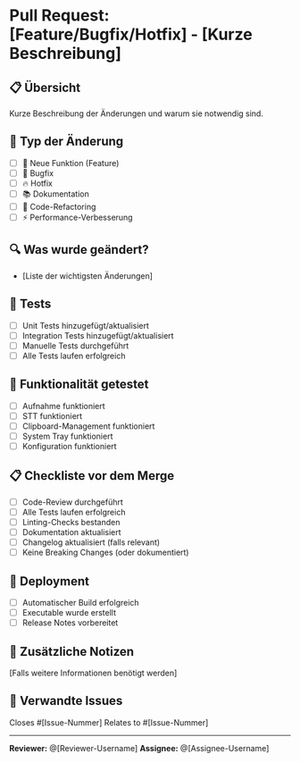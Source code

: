 # Pull Request: [Feature/Bugfix/Hotfix] - [Kurze Beschreibung]

## 📋 Übersicht
Kurze Beschreibung der Änderungen und warum sie notwendig sind.

## 🎯 Typ der Änderung
- [ ] 🚀 Neue Funktion (Feature)
- [ ] 🐛 Bugfix
- [ ] 🔥 Hotfix
- [ ] 📚 Dokumentation
- [ ] 🧹 Code-Refactoring
- [ ] ⚡ Performance-Verbesserung

## 🔍 Was wurde geändert?
- [Liste der wichtigsten Änderungen]

## 🧪 Tests
- [ ] Unit Tests hinzugefügt/aktualisiert
- [ ] Integration Tests hinzugefügt/aktualisiert
- [ ] Manuelle Tests durchgeführt
- [ ] Alle Tests laufen erfolgreich

## 📱 Funktionalität getestet
- [ ] Aufnahme funktioniert
- [ ] STT funktioniert
- [ ] Clipboard-Management funktioniert
- [ ] System Tray funktioniert
- [ ] Konfiguration funktioniert

## 📋 Checkliste vor dem Merge
- [ ] Code-Review durchgeführt
- [ ] Alle Tests laufen erfolgreich
- [ ] Linting-Checks bestanden
- [ ] Dokumentation aktualisiert
- [ ] Changelog aktualisiert (falls relevant)
- [ ] Keine Breaking Changes (oder dokumentiert)

## 🚀 Deployment
- [ ] Automatischer Build erfolgreich
- [ ] Executable wurde erstellt
- [ ] Release Notes vorbereitet

## 📝 Zusätzliche Notizen
[Falls weitere Informationen benötigt werden]

## 🔗 Verwandte Issues
Closes #[Issue-Nummer]
Relates to #[Issue-Nummer]

---

**Reviewer:** @[Reviewer-Username]
**Assignee:** @[Assignee-Username]
